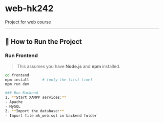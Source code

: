 # web-hk242
Project for web course

---

## 🚀 How to Run the Project

### Run Frontend

> This assumes you have **Node.js** and **npm** installed.

```bash
cd frontend
npm install      # (only the first time)
npm run dev

### Run Backend
1. **Start XAMPP services:**
- Apache
- MySQL
2. **Import the database:**
- Import file mk_web.sql in backend folder